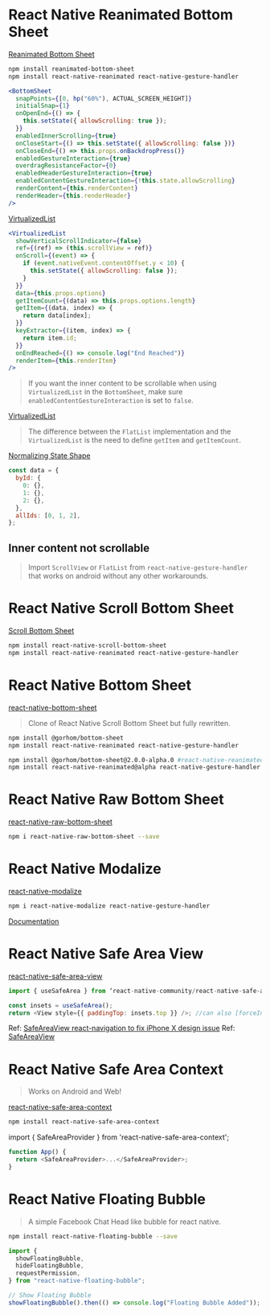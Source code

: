 # React Native Reanimated Bottom Sheet

[Reanimated Bottom Sheet](https://github.com/osdnk/react-native-reanimated-bottom-sheet)

```bash
npm install reanimated-bottom-sheet
npm install react-native-reanimated react-native-gesture-handler
```

```jsx
<BottomSheet
  snapPoints={[0, hp("60%"), ACTUAL_SCREEN_HEIGHT]}
  initialSnap={1}
  onOpenEnd={() => {
    this.setState({ allowScrolling: true });
  }}
  enabledInnerScrolling={true}
  onCloseStart={() => this.setState({ allowScrolling: false })}
  onCloseEnd={() => this.props.onBackdropPress()}
  enabledGestureInteraction={true}
  overdragResistanceFactor={0}
  enabledHeaderGestureInteraction={true}
  enabledContentGestureInteraction={!this.state.allowScrolling}
  renderContent={this.renderContent}
  renderHeader={this.renderHeader}
/>
```

[VirtualizedList](https://reactnative.dev/docs/virtualizedlist)

```jsx
<VirtualizedList
  showVerticalScrollIndicator={false}
  ref={(ref) => (this.scrollView = ref)}
  onScroll={(event) => {
    if (event.nativeEvent.contentOffset.y < 10) {
      this.setState({ allowScrolling: false });
    }
  }}
  data={this.props.options}
  getItemCount={(data) => this.props.options.length}
  getItem={(data, index) => {
    return data[index];
  }}
  keyExtractor={(item, index) => {
    return item.id;
  }}
  onEndReached={() => console.log("End Reached")}
  renderItem={this.renderItem}
/>
```

> If you want the inner content to be scrollable when using `VirtualizedList` in the `BottomSheet`, make sure `enabledContentGestureInteraction` is set to `false`.

[VirtualizedList](https://reactnative.dev/docs/virtualizedlist)

> The difference between the `FlatList` implementation and the `VirtualizedList` is the need to define `getItem` and `getItemCount`.

[Normalizing State Shape](https://redux.js.org/recipes/structuring-reducers/normalizing-state-shape#designing-a-normalized-state)

```js
const data = {
  byId: {
    0: {},
    1: {},
    2: {},
  },
  allIds: [0, 1, 2],
};
```

## Inner content not scrollable

> Import `ScrollView` or `FlatList` from `react-native-gesture-handler` that works on android without any other workarounds.

# React Native Scroll Bottom Sheet

[Scroll Bottom Sheet](https://github.com/rgommezz/react-native-scroll-bottom-sheet)

```bash
npm install react-native-scroll-bottom-sheet
npm install react-native-reanimated react-native-gesture-handler
```

# React Native Bottom Sheet

[react-native-bottom-sheet](https://github.com/gorhom/react-native-bottom-sheet)

> Clone of React Native Scroll Bottom Sheet but fully rewritten.

```bash
npm install @gorhom/bottom-sheet
npm install react-native-reanimated react-native-gesture-handler
```

```bash
npm install @gorhom/bottom-sheet@2.0.0-alpha.0 #react-native-reanimated v2
npm install react-native-reanimated@alpha react-native-gesture-handler
```

# React Native Raw Bottom Sheet

[react-native-raw-bottom-sheet](https://github.com/nysamnang/react-native-raw-bottom-sheet)

```bash
npm i react-native-raw-bottom-sheet --save
```

# React Native Modalize

[react-native-modalize](https://github.com/jeremybarbet/react-native-modalize)

```bash
npm i react-native-modalize react-native-gesture-handler
```

[Documentation](https://jeremybarbet.github.io/react-native-modalize/#/)

# React Native Safe Area View

[react-native-safe-area-view](https://github.com/react-navigation/react-native-safe-area-view)

```js
import { useSafeArea } from ‘react-native-community/react-native-safe-area-view’;

const insets = useSafeArea();
return <View style={{ paddingTop: insets.top }} />; //can also [forceInset](https://github.com/react-navigation/react-native-safe-area-view#forceinset)

```

Ref: [SafeAreaView react-navigation to fix iPhone X design issue](https://medium.com/@maheshnandam/use-safeareaview-from-react-navigation-to-fix-iphone-x-design-issue-ba531a9181d)
Ref: [SafeAreaView](https://reactnative.dev/docs/safeareaview)

# React Native Safe Area Context

> Works on Android and Web!

[react-native-safe-area-context](https://github.com/th3rdwave/react-native-safe-area-context)

```bash
npm install react-native-safe-area-context
```

import { SafeAreaProvider } from 'react-native-safe-area-context';

```js
function App() {
  return <SafeAreaProvider>...</SafeAreaProvider>;
}
```

# React Native Floating Bubble

> A simple Facebook Chat Head like bubble for react native.

```bash
npm install react-native-floating-bubble --save
```

```js
import {
  showFloatingBubble,
  hideFloatingBubble,
  requestPermission,
} from "react-native-floating-bubble";

// Show Floating Bubble
showFloatingBubble().then(() => console.log("Floating Bubble Added"));
```
